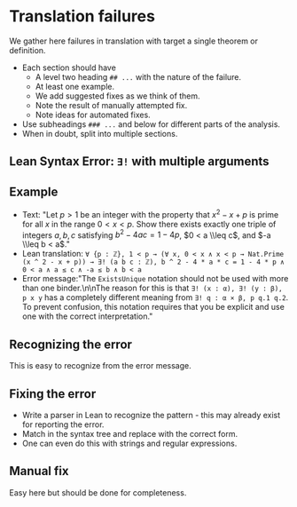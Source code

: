 # Translation failures

We gather here failures in translation with target a single theorem or definition.

* Each section should have
  * A level two heading `## ...` with the nature of the failure. 
  * At least one example.
  * We add suggested fixes as we think of them.
  * Note the result of manually attempted fix.
  * Note ideas for automated fixes.
* Use subheadings `### ...` and below for different parts of the analysis.
* When in doubt, split into multiple sections.

## Lean Syntax Error: `∃!` with multiple arguments

## Example

* Text: "Let $p > 1$ be an integer with the property that $x^2 - x + p$ is prime for all $x$ in the range $0 < x < p$. Show there exists exactly one triple of integers $a,b,c$ satisfying $b^2 - 4ac = 1 - 4p$, $0 < a \\leq c$, and $-a \\leq b < a$."
* Lean translation: `∀ {p : ℤ}, 1 < p → (∀ x, 0 < x ∧ x < p → Nat.Prime (x ^ 2 - x + p)) → ∃! (a b c : ℤ), b ^ 2 - 4 * a * c = 1 - 4 * p ∧ 0 < a ∧ a ≤ c ∧ -a ≤ b ∧ b < a`
* Error message:"The `ExistsUnique` notation should not be used with more than one binder.\n\nThe reason for this is that `∃! (x : α), ∃! (y : β), p x y` has a completely different meaning from `∃! q : α × β, p q.1 q.2`. To prevent confusion, this notation requires that you be explicit and use one with the correct interpretation."

## Recognizing the error

This is easy to recognize from the error message.

## Fixing the error

* Write a parser in Lean to recognize the pattern - this may already exist for reporting the error.
* Match in the syntax tree and replace with the correct form.
* One can even do this with strings and regular expressions.

## Manual fix

Easy here but should be done for completeness.